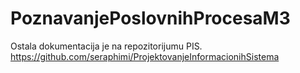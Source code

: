 # PoznavanjePoslovnihProcesaM3

Ostala dokumentacija je na repozitorijumu PIS.
https://github.com/seraphimi/ProjektovanjeInformacionihSistema
